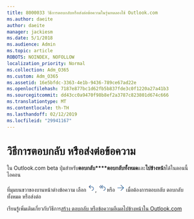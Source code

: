 ```yaml
---
title: 8000033 วิธีการตอบกลับหรือส่งต่อข้อความในรุ่นทดลองใช้ Outlook.com
ms.author: daeite
author: daeite
manager: jackiesm
ms.date: 5/1/2018
ms.audience: Admin
ms.topic: article
ROBOTS: NOINDEX, NOFOLLOW
localization_priority: Normal
ms.collection: Adm_O365
ms.custom: Adm_O365
ms.assetid: 16e5bfdc-3363-4e1b-9436-789ce67ad22e
ms.openlocfilehash: 7187e877bc1d62fb5b837fde3c0f1220a27a41b3
ms.sourcegitcommit: dd43cc0a9470f98b8ef2a3787c823801d674c666
ms.translationtype: MT
ms.contentlocale: th-TH
ms.lasthandoff: 02/12/2019
ms.locfileid: "29941167"
---
```

# <a name="how-to-reply-to-or-forward-messages"></a>วิธีการตอบกลับ หรือส่งต่อข้อความ

ใน Outlook.com beta ปุ่มสำหรับ**ตอบกลับ****ตอบกลับทั้งหมด**และ**ไปข้างหน้า**ได้ในตอนนี้ไอคอน 
  
ที่มุมบนขวาของบานหน้าต่างข้อความ เลือก ![ตอบกลับ](media/08ad5200-369a-4a2f-bef5-ebdcbef5545f.png), ![ตอบกลับทั้งหมด](media/be5f41a1-dbea-471f-ba5d-7be4256922d2.png)หรือ ![ส่งต่อ](media/29fd06ec-1642-40d1-8faa-ec437ef156fc.png) เมื่อต้องการตอบกลับ ตอบกลับทั้งหมด หรือส่งต่อ 
  
เรียนรู้เพิ่มเติมเกี่ยวกับวิธีการ[สร้าง ตอบกลับ หรือข้อความอีเมลไปข้างหน้าใน Outlook.com](https://go.microsoft.com/fwlink/p/?linkid=873141)
  

